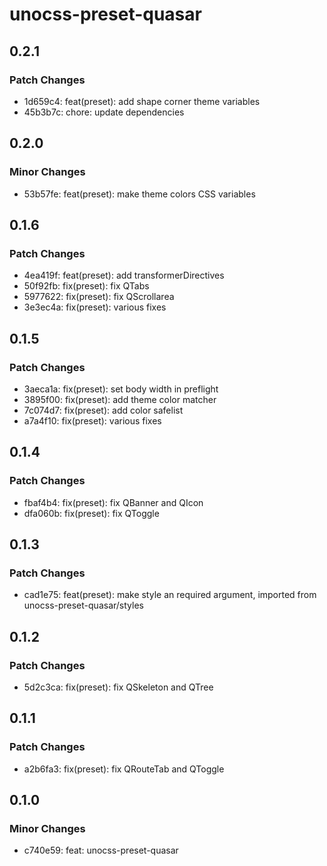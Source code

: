 # unocss-preset-quasar

## 0.2.1

### Patch Changes

- 1d659c4: feat(preset): add shape corner theme variables
- 45b3b7c: chore: update dependencies

## 0.2.0

### Minor Changes

- 53b57fe: feat(preset): make theme colors CSS variables

## 0.1.6

### Patch Changes

- 4ea419f: feat(preset): add transformerDirectives
- 50f92fb: fix(preset): fix QTabs
- 5977622: fix(preset): fix QScrollarea
- 3e3ec4a: fix(preset): various fixes

## 0.1.5

### Patch Changes

- 3aeca1a: fix(preset): set body width in preflight
- 3895f00: fix(preset): add theme color matcher
- 7c074d7: fix(preset): add color safelist
- a7a4f10: fix(preset): various fixes

## 0.1.4

### Patch Changes

- fbaf4b4: fix(preset): fix QBanner and QIcon
- dfa060b: fix(preset): fix QToggle

## 0.1.3

### Patch Changes

- cad1e75: feat(preset): make style an required argument, imported from unocss-preset-quasar/styles

## 0.1.2

### Patch Changes

- 5d2c3ca: fix(preset): fix QSkeleton and QTree

## 0.1.1

### Patch Changes

- a2b6fa3: fix(preset): fix QRouteTab and QToggle

## 0.1.0

### Minor Changes

- c740e59: feat: unocss-preset-quasar
